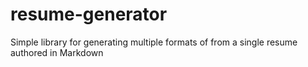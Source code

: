 resume-generator
================

Simple library for generating multiple formats of from a single resume authored in Markdown
